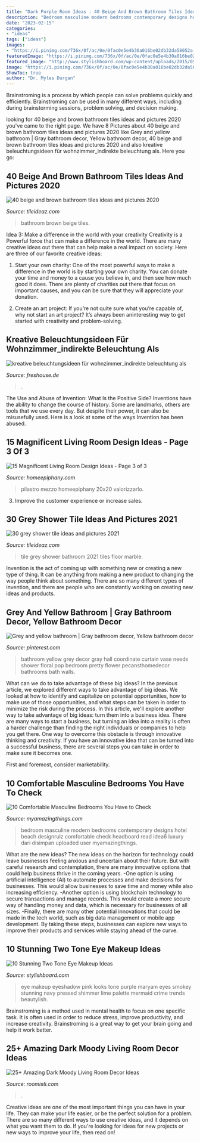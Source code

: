 ```yaml
---
title: "Dark Purple Room Ideas : 40 Beige And Brown Bathroom Tiles Ideas And Pictures 2020"
description: "Bedroom masculine modern bedrooms contemporary designs hotel beach designrulz comfortable check headboard read idea6 luxury dari disimpan uploaded user myamazingthings"
date: "2023-02-15"
categories:
- "ideas"
tags: ["ideas"]
images:
- "https://i.pinimg.com/736x/0f/ac/0e/0fac0e5e4b30a016be02db32da58052a--hall-bathroom-bathroom-stuff.jpg"
featuredImage: "https://i.pinimg.com/736x/0f/ac/0e/0fac0e5e4b30a016be02db32da58052a--hall-bathroom-bathroom-stuff.jpg"
featured_image: "http://www.stylishboard.com/wp-content/uploads/2015/05/413.jpg"
image: "https://i.pinimg.com/736x/0f/ac/0e/0fac0e5e4b30a016be02db32da58052a--hall-bathroom-bathroom-stuff.jpg"
ShowToc: true
author: "Dr. Myles Durgan"
---
```



Brainstroming is a process by which people can solve problems quickly and efficiently. Brainstroming can be used in many different ways, including during brainstorming sessions, problem solving, and decision making.

	

		
looking for 40 beige and brown bathroom tiles ideas and pictures 2020 you've came to the right page. We have 8 Pictures about 40 beige and brown bathroom tiles ideas and pictures 2020 like Grey and yellow bathroom | Gray bathroom decor, Yellow bathroom decor, 40 beige and brown bathroom tiles ideas and pictures 2020 and also kreative beleuchtungsideen für wohnzimmer_indirekte beleuchtung als. Here you go:
		
    
## 40 Beige And Brown Bathroom Tiles Ideas And Pictures 2020

<img loading=lazy src="https://www.tileideaz.com/wp-content/uploads/2015/03/beige_and_brown_bathroom_tiles_2.jpg" onerror="this.onerror=null;this.src='https://tse1.mm.bing.net/th?id=OIP.pSwBXm7Kiy0WnBv3607wUgHaJ4&amp;pid=15.1';" alt="40 beige and brown bathroom tiles ideas and pictures 2020">

_Source: tileideaz.com_

>bathroom brown beige tiles. 

	

Idea 3: Make a difference in the world with your creativity
Creativity is a Powerful force that can make a difference in the world. There are many creative ideas out there that can help make a real impact on society. Here are three of our favorite creative ideas:
1. Start your own charity: One of the most powerful ways to make a difference in the world is by starting your own charity. You can donate your time and money to a cause you believe in, and then see how much good it does. There are plenty of charities out there that focus on important causes, and you can be sure that they will appreciate your donation.

2. Create an art project: If you’re not quite sure what you’re capable of, why not start an art project? It’s always been aninteresting way to get started with creativity and problem-solving.

    
## Kreative Beleuchtungsideen Für Wohnzimmer_indirekte Beleuchtung Als

<img loading=lazy src="https://cdn.freshouse.de/uploads/2015/11/kreative-beleuchtungsideen-für-wohnzimmer_indirekte-beleuchtung-als-coole-licht-idee-und-lichtgestaltung-im-wohnzimmer-e1448269844611.jpg" onerror="this.onerror=null;this.src='https://tse2.mm.bing.net/th?id=OIP.ZjhUYHiVlHPxYzEXu4EHqwHaEp&amp;pid=15.1';" alt="kreative beleuchtungsideen für wohnzimmer_indirekte beleuchtung als">

_Source: freshouse.de_

>. 

	

The Use and Abuse of Invention: What Is the Positive Side?
Inventions have the ability to change the course of history. Some are landmarks, others are tools that we use every day. But despite their power, it can also be misusefully used. Here is a look at some of the ways Invention has been abused.

    
## 15 Magnificent Living Room Design Ideas - Page 3 Of 3

<img loading=lazy src="https://homeepiphany.com/wp-content/uploads/2017/09/living-rooms_412-768x1025.jpg" onerror="this.onerror=null;this.src='https://tse3.mm.bing.net/th?id=OIP.Uj5f9KTiLmHD_kO8jnUMIQHaJ4&amp;pid=15.1';" alt="15 Magnificent Living Room Design Ideas - Page 3 of 3">

_Source: homeepiphany.com_

>pilastro mezzo homeepiphany 20x20 valorizzarlo. 

	

3. Improve the customer experience or increase sales.

    
## 30 Grey Shower Tile Ideas And Pictures 2021

<img loading=lazy src="https://www.tileideaz.com/wp-content/uploads/2015/08/2215.jpg" onerror="this.onerror=null;this.src='https://tse1.mm.bing.net/th?id=OIP.HelGkbjjSomCO_N0m8UyPgHaLH&amp;pid=15.1';" alt="30 grey shower tile ideas and pictures 2021">

_Source: tileideaz.com_

>tile grey shower bathroom 2021 tiles floor marble. 

	

Invention is the act of coming up with something new or creating a new type of thing. It can be anything from making a new product to changing the way people think about something. There are so many different types of invention, and there are people who are constantly working on creating new ideas and products.

    
## Grey And Yellow Bathroom | Gray Bathroom Decor, Yellow Bathroom Decor

<img loading=lazy src="https://i.pinimg.com/736x/0f/ac/0e/0fac0e5e4b30a016be02db32da58052a--hall-bathroom-bathroom-stuff.jpg" onerror="this.onerror=null;this.src='https://tse3.mm.bing.net/th?id=OIP.YVfkPuvEE2XxCpCWaKiOXwHaJ3&amp;pid=15.1';" alt="Grey and yellow bathroom | Gray bathroom decor, Yellow bathroom decor">

_Source: pinterest.com_

>bathroom yellow grey decor gray hall coordinate curtain vase needs shower floral pop bedroom pretty flower pecansthomedecor bathrooms bath walls. 

	

What can we do to take advantage of these big ideas?
In the previous article, we explored different ways to take advantage of big ideas. We looked at how to identify and capitalize on potential opportunities, how to make use of those opportunities, and what steps can be taken in order to minimize the risk during the process. In this article, we'll explore another way to take advantage of big ideas: turn them into a business idea.
There are many ways to start a business, but turning an idea into a reality is often a harder challenge than finding the right individuals or companies to help you get there. One way to overcome this obstacle is through innovative thinking and creativity. If you have an innovative idea that can be turned into a successful business, there are several steps you can take in order to make sure it becomes one. 

First and foremost, consider marketability.

    
## 10 Comfortable Masculine Bedrooms You Have To Check

<img loading=lazy src="http://myamazingthings.com/wp-content/uploads/2016/12/idea6.jpg" onerror="this.onerror=null;this.src='https://tse4.mm.bing.net/th?id=OIP.zYmnaVITRhtgZbKIJKIJuwHaE6&amp;pid=15.1';" alt="10 Comfortable Masculine Bedrooms You Have to Check">

_Source: myamazingthings.com_

>bedroom masculine modern bedrooms contemporary designs hotel beach designrulz comfortable check headboard read idea6 luxury dari disimpan uploaded user myamazingthings. 

	

What are the new ideas?
The new ideas on the horizon for technology could leave businesses feeling anxious and uncertain about their future. But with careful research and contemplation, there are many innovative options that could help business thrive in the coming years. 
-One option is using artificial intelligence (AI) to automate processes and make decisions for businesses. This would allow businesses to save time and money while also increasing efficiency. 
-Another option is using blockchain technology to secure transactions and manage records. This would create a more secure way of handling money and data, which is necessary for businesses of all sizes. 
-Finally, there are many other potential innovations that could be made in the tech world, such as big data management or mobile app development. By taking these steps, businesses can explore new ways to improve their products and services while staying ahead of the curve.

    
## 10 Stunning Two Tone Eye Makeup Ideas

<img loading=lazy src="http://www.stylishboard.com/wp-content/uploads/2015/05/413.jpg" onerror="this.onerror=null;this.src='https://tse3.mm.bing.net/th?id=OIP.3X2NMVjgoQGzMtv2PiiyngHaLO&amp;pid=15.1';" alt="10 Stunning Two Tone Eye Makeup Ideas">

_Source: stylishboard.com_

>eye makeup eyeshadow pink looks tone purple maryam eyes smokey stunning navy pressed shimmer lime palette mermaid crime trends beautylish. 

	

Brainstroming is a method used in mental health to focus on one specific task. It is often used in order to reduce stress, improve productivity, and increase creativity. Brainstroming is a great way to get your brain going and help it work better.

    
## 25+ Amazing Dark Moody Living Room Decor Ideas

<img loading=lazy src="https://roomisti.com/wp-content/uploads/2019/03/25-Amazing-Dark-Moody-Living-Room-Decor-Ideas-13.jpg" onerror="this.onerror=null;this.src='https://tse2.mm.bing.net/th?id=OIP.eaXDukpvgk3LKccTgpUwngHaKY&amp;pid=15.1';" alt="25+ Amazing Dark Moody Living Room Decor Ideas">

_Source: roomisti.com_

>. 

	

Creative ideas are one of the most important things you can have in your life. They can make your life easier, or be the perfect solution for a problem. There are so many different ways to use creative ideas, and it depends on what you want them to do. If you're looking for ideas for new projects or new ways to improve your life, then read on!

